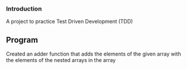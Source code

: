 ### Introduction

A project to practice Test Driven Development (TDD)

## Program

Created an adder function that adds the elements of the given array with the elements of the nested arrays in the array
